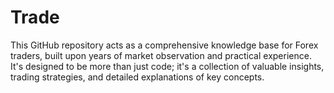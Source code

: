 # Trade
This GitHub repository acts as a comprehensive knowledge base for Forex traders, built upon years of market observation and practical experience. It's designed to be more than just code; it's a collection of valuable insights, trading strategies, and detailed explanations of key concepts. 

